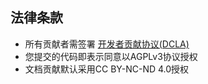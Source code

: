 ## 法律条款
- 所有贡献者需签署 [开发者贡献协议(DCLA)](.github/DCLA.md)
- 您提交的代码即表示同意以AGPLv3协议授权
- 文档贡献默认采用CC BY-NC-ND 4.0授权